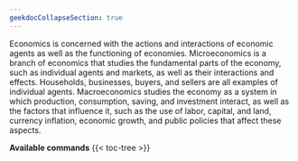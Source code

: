 ```yaml
---
geekdocCollapseSection: true
---
```


Economics is concerned with the actions and interactions of economic agents as well as the functioning of economies. Microeconomics is a branch of economics that studies the fundamental parts of the economy, such as individual agents and markets, as well as their interactions and effects. Households, businesses, buyers, and sellers are all examples of individual agents. Macroeconomics studies the economy as a system in which production, consumption, saving, and investment interact, as well as the factors that influence it, such as the use of labor, capital, and land, currency inflation, economic growth, and public policies that affect these aspects.

**Available commands**
{{< toc-tree >}}
